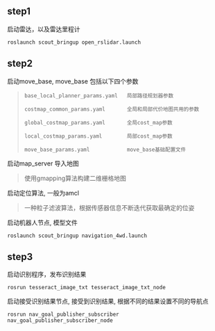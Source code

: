## step1
启动雷达，以及雷达里程计
```
roslaunch scout_bringup open_rslidar.launch
```
## step2
启动move_base, move_base 包括以下四个参数
>     base_local_planner_params.yaml   局部路径规划器参数
>
>     costmap_common_params.yaml       全局和局部代价地图共用的参数
>
>     global_costmap_params.yaml       全局cost_map参数
>
>     local_costmap_params.yaml        局部cost_map参数
>
>     move_base_params.yaml            move_base基础配置文件

启动map_server 导入地图
> 使用gmapping算法构建二维栅格地图

启动定位算法, 一般为amcl
> 一种粒子滤波算法，根据传感器信息不断迭代获取最确定的位姿 

启动机器人节点, 模型文件

```
roslaunch scout_bringup navigation_4wd.launch
```

## step3
启动识别程序，发布识别结果
```
rosrun tesseract_image_txt tesseract_image_txt_node
```
启动接受识别结果节点, 接受到识别结果, 根据不同的结果设置不同的导航点
```
rosrun nav_goal_publisher_subscriber nav_goal_publisher_subscriber_node
```